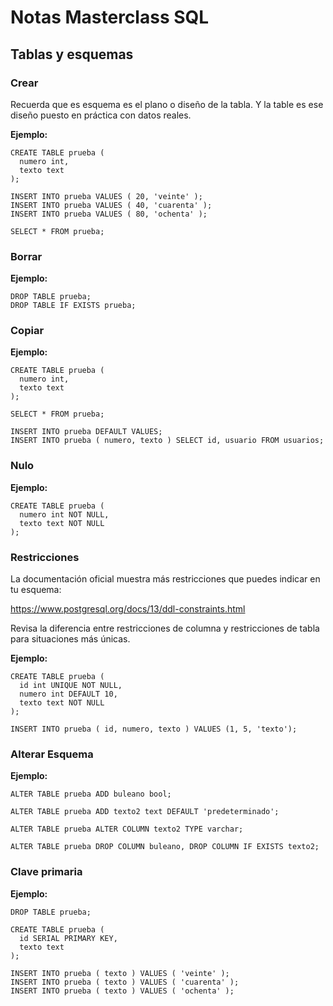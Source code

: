 # Notas Masterclass SQL

## Tablas y esquemas

### Crear

Recuerda que es esquema es el plano o diseño de la tabla. Y la table es ese diseño puesto en práctica con datos reales.

__Ejemplo:__

~~~
CREATE TABLE prueba (
  numero int,
  texto text
);

INSERT INTO prueba VALUES ( 20, 'veinte' );
INSERT INTO prueba VALUES ( 40, 'cuarenta' );
INSERT INTO prueba VALUES ( 80, 'ochenta' );

SELECT * FROM prueba;
~~~

### Borrar

__Ejemplo:__

~~~
DROP TABLE prueba;
DROP TABLE IF EXISTS prueba;
~~~

### Copiar

__Ejemplo:__

~~~
CREATE TABLE prueba (
  numero int,
  texto text
);

SELECT * FROM prueba;

INSERT INTO prueba DEFAULT VALUES;
INSERT INTO prueba ( numero, texto ) SELECT id, usuario FROM usuarios;
~~~

### Nulo

__Ejemplo:__

~~~
CREATE TABLE prueba (
  numero int NOT NULL,
  texto text NOT NULL
);
~~~

### Restricciones 

La documentación oficial muestra más restricciones que puedes indicar en tu esquema:

https://www.postgresql.org/docs/13/ddl-constraints.html

Revisa la diferencia entre restricciones de columna y restricciones de tabla para situaciones más únicas.

__Ejemplo:__

~~~
CREATE TABLE prueba (
  id int UNIQUE NOT NULL,
  numero int DEFAULT 10,
  texto text NOT NULL
);

INSERT INTO prueba ( id, numero, texto ) VALUES (1, 5, 'texto');
~~~


### Alterar Esquema

__Ejemplo:__

~~~
ALTER TABLE prueba ADD buleano bool;

ALTER TABLE prueba ADD texto2 text DEFAULT 'predeterminado';

ALTER TABLE prueba ALTER COLUMN texto2 TYPE varchar;

ALTER TABLE prueba DROP COLUMN buleano, DROP COLUMN IF EXISTS texto2;
~~~

### Clave primaria

__Ejemplo:__

~~~
DROP TABLE prueba;

CREATE TABLE prueba (
  id SERIAL PRIMARY KEY,
  texto text
);

INSERT INTO prueba ( texto ) VALUES ( 'veinte' );
INSERT INTO prueba ( texto ) VALUES ( 'cuarenta' );
INSERT INTO prueba ( texto ) VALUES ( 'ochenta' );
~~~